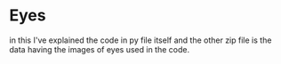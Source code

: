 # Eyes

in this I've explained the code in py file itself and the other zip file is the data having the images of eyes used in the code.
